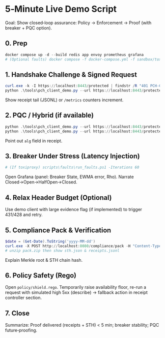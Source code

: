 # 5‑Minute Live Demo Script

Goal: Show closed‑loop assurance: Policy → Enforcement → Proof (with breaker + PQC option).

## 0. Prep
```powershell
docker compose up -d --build redis app envoy prometheus grafana
# (Optional faults) docker compose -f docker-compose.yml -f sandbox/toxiproxy/docker-compose.override.yml up -d
```

## 1. Handshake Challenge & Signed Request
```powershell
curl.exe -k -I https://localhost:8443/protected | findstr /R "401 PCH-Challenge"
python .\tools\pch_client_demo.py --url https://localhost:8443/protected --binding tls-exporter --insecure
```
Show receipt tail (JSONL) or `/metrics` counters increment.

## 2. PQC / Hybrid (if available)
```powershell
python .\tools\pch_client_demo.py --url https://localhost:8443/protected --binding tls-exporter --alg ml-dsa-65 --insecure
python .\tools\pch_client_demo.py --url https://localhost:8443/protected --binding tls-exporter --alg ecdsa-p256+ml-dsa-65 --insecure
```
Point out `alg` field in receipt.

## 3. Breaker Under Stress (Latency Injection)
```powershell
# (If toxiproxy) scripts\faults\run_faults.ps1 -Iterations 60
```
Open Grafana (panel: Breaker State, EWMA error, Rho). Narrate Closed→Open→HalfOpen→Closed.

## 4. Relax Header Budget (Optional)
Use demo client with large evidence flag (if implemented) to trigger 431/428 and retry.

## 5. Compliance Pack & Verification
```powershell
$date = (Get-Date).ToString('yyyy-MM-dd')
curl.exe -X POST http://localhost:8080/compliance/pack -H "Content-Type: application/json" -d '{"date":"'+$date+'"}' -o pack.zip
# unzip pack.zip then show sth.json & receipts.jsonl
```
Explain Merkle root & STH chain hash.

## 6. Policy Safety (Rego)
Open `policy/shield.rego`. Temporarily raise availability floor, re-run a request with simulated high 5xx (describe) → fallback action in receipt controller section.

## 7. Close
Summarize: Proof delivered (receipts + STH) < 5 min; breaker stability; PQC future‑proofing.
